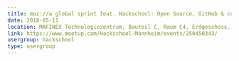 ```yaml
---
title: moz://a global sprint feat. Hackschool: Open Source, GitHub & co. (day II)
date: 2018-05-11
location: MAFINEX Technologiezentrum, Bauteil C, Raum C4, Erdgeschoss, Mannheim
link: https://www.meetup.com/Hackschool-Mannheim/events/250450343/
usergroup: hackschool
type: usergroup
---
```

